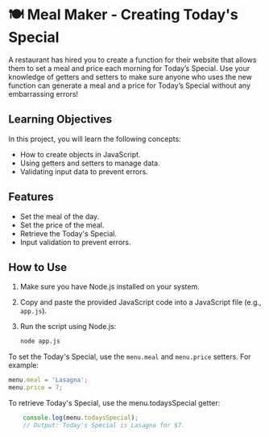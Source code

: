# 🍽️ Meal Maker - Creating Today's Special

A restaurant has hired you to create a function for their website that allows them to set a meal and price each morning for Today’s Special. Use your knowledge of getters and setters to make sure anyone who uses the new function can generate a meal and a price for Today’s Special without any embarrassing errors!

## Learning Objectives

In this project, you will learn the following concepts:
- How to create objects in JavaScript.
- Using getters and setters to manage data.
- Validating input data to prevent errors.


## Features

- Set the meal of the day.
- Set the price of the meal.
- Retrieve the Today's Special.
- Input validation to prevent errors.


## How to Use

1. Make sure you have Node.js installed on your system.

2. Copy and paste the provided JavaScript code into a JavaScript file (e.g., `app.js`).

3. Run the script using Node.js:

   ```bash
   node app.js
   

To set the Today's Special, use the `menu.meal` and `menu.price` setters. For example:

```javascript
menu.meal = 'Lasagna';
menu.price = 7;
```	

To retrieve Today's Special, use the menu.todaysSpecial getter:
    
```javascript
    console.log(menu.todaysSpecial);
    // Output: Today's Special is Lasagna for $7.
``` 

